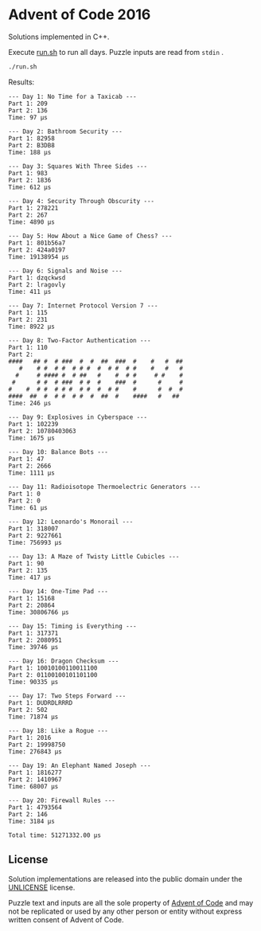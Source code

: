 # Advent of Code 2016

Solutions implemented in C++.

Execute [run.sh](run.sh) to run all days. Puzzle inputs are read from `stdin` .

```sh 
./run.sh 
```

Results:

```
--- Day 1: No Time for a Taxicab ---
Part 1: 209
Part 2: 136
Time: 97 μs

--- Day 2: Bathroom Security ---
Part 1: 82958
Part 2: B3DB8
Time: 188 μs

--- Day 3: Squares With Three Sides ---
Part 1: 983
Part 2: 1836
Time: 612 μs

--- Day 4: Security Through Obscurity ---
Part 1: 278221
Part 2: 267
Time: 4890 μs

--- Day 5: How About a Nice Game of Chess? ---
Part 1: 801b56a7
Part 2: 424a0197
Time: 19138954 μs

--- Day 6: Signals and Noise ---
Part 1: dzqckwsd
Part 2: lragovly
Time: 411 μs

--- Day 7: Internet Protocol Version 7 ---
Part 1: 115
Part 2: 231
Time: 8922 μs

--- Day 8: Two-Factor Authentication ---
Part 1: 110
Part 2:
####   ## #  # ###  #  #  ##  ###  #    #   #  ##
   #    # #  # #  # # #  #  # #  # #    #   #   #
  #     # #### #  # ##   #    #  # #     # #    #
 #      # #  # ###  # #  #    ###  #      #     #
#    #  # #  # # #  # #  #  # #    #      #  #  #
####  ##  #  # #  # #  #  ##  #    ####   #   ##
Time: 246 μs

--- Day 9: Explosives in Cyberspace ---
Part 1: 102239
Part 2: 10780403063
Time: 1675 μs

--- Day 10: Balance Bots ---
Part 1: 47
Part 2: 2666
Time: 1111 μs

--- Day 11: Radioisotope Thermoelectric Generators ---
Part 1: 0
Part 2: 0
Time: 61 μs

--- Day 12: Leonardo's Monorail ---
Part 1: 318007
Part 2: 9227661
Time: 756993 μs

--- Day 13: A Maze of Twisty Little Cubicles ---
Part 1: 90
Part 2: 135
Time: 417 μs

--- Day 14: One-Time Pad ---
Part 1: 15168
Part 2: 20864
Time: 30806766 μs

--- Day 15: Timing is Everything ---
Part 1: 317371
Part 2: 2080951
Time: 39746 μs

--- Day 16: Dragon Checksum ---
Part 1: 10010100110011100
Part 2: 01100100101101100
Time: 90335 μs

--- Day 17: Two Steps Forward ---
Part 1: DUDRDLRRRD
Part 2: 502
Time: 71874 μs

--- Day 18: Like a Rogue ---
Part 1: 2016
Part 2: 19998750
Time: 276843 μs

--- Day 19: An Elephant Named Joseph ---
Part 1: 1816277
Part 2: 1410967
Time: 68007 μs

--- Day 20: Firewall Rules ---
Part 1: 4793564
Part 2: 146
Time: 3184 μs

Total time: 51271332.00 μs
```

## License

Solution implementations are released into the public domain under the [UNLICENSE](/UNLICENSE) license.

Puzzle text and inputs are all the sole property of [Advent of Code](https://adventofcode.com/) and may not be replicated or used by any other person or entity without express written consent of Advent of Code.
